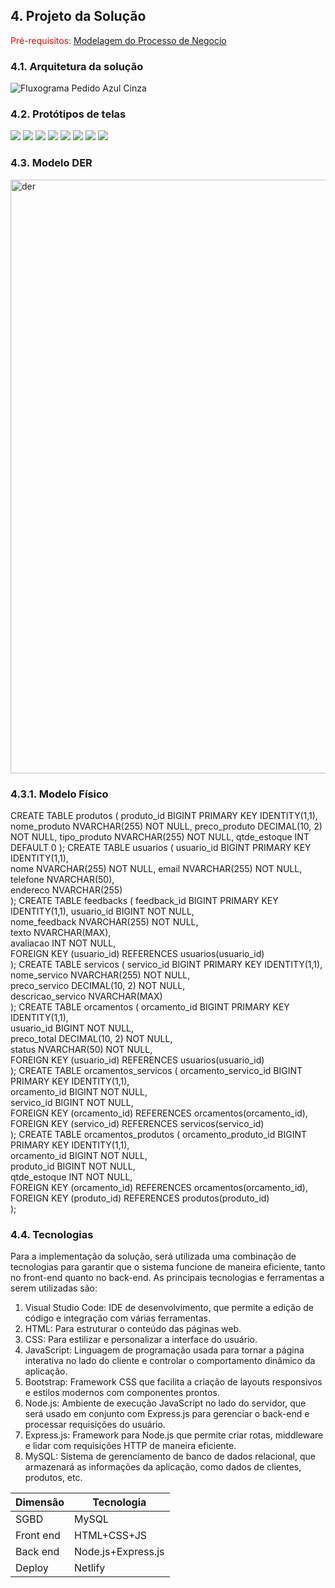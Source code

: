 ## 4. Projeto da Solução

<span style="color:red">Pré-requisitos: <a href="03-Modelagem do Processo de Negocio.md"> Modelagem do Processo de Negocio</a></span>

### 4.1. Arquitetura da solução

![Fluxograma Pedido Azul Cinza](https://github.com/user-attachments/assets/f47bad5c-bfc2-4cd3-a827-a82c623e4300)

### 4.2. Protótipos de telas

<img src="https://github.com/user-attachments/assets/924ece57-2c74-4b3e-9423-73d9abcc76dc">
<img src="https://github.com/user-attachments/assets/86d64b1b-90a2-4530-8e2f-76e20132ced5">
<img src="https://github.com/user-attachments/assets/828c4268-d025-450f-a0fe-6865bc814a33">
<img src="https://github.com/user-attachments/assets/ca4e42b8-80c4-4f8f-810b-74f418602889">
<img src="https://github.com/user-attachments/assets/ce3cd2fe-7c29-4008-b0ea-1b496c42fb7e">
<img src="https://github.com/user-attachments/assets/4cc3ce18-948b-445c-8cc0-ae907392cef4">
<img src="https://github.com/user-attachments/assets/0c2d1926-3d70-4b49-bba8-1aa9d1215644">
<img src="https://github.com/user-attachments/assets/e6e1c708-dff5-40f4-8f9a-0caae5e89b3a">

### 4.3. Modelo DER

<img width="950" alt="der" src="https://github.com/user-attachments/assets/6981dd82-f682-430b-a81f-e7b53925c46f">

### 4.3.1. Modelo Físico

CREATE TABLE produtos (
    produto_id BIGINT PRIMARY KEY IDENTITY(1,1),
   nome_produto NVARCHAR(255) NOT NULL,
    preco_produto DECIMAL(10, 2) NOT NULL,
    tipo_produto NVARCHAR(255) NOT NULL,
    qtde_estoque INT DEFAULT 0
);
CREATE TABLE usuarios (
    usuario_id BIGINT PRIMARY KEY IDENTITY(1,1),  
    nome NVARCHAR(255) NOT NULL,
    email NVARCHAR(255) NOT NULL,
    telefone NVARCHAR(50),                        
    endereco NVARCHAR(255)                        
);
CREATE TABLE feedbacks (
    feedback_id BIGINT PRIMARY KEY IDENTITY(1,1),
    usuario_id BIGINT NOT NULL,                       
    nome_feedback NVARCHAR(255) NOT NULL,         
    texto NVARCHAR(MAX),                          
    avaliacao INT NOT NULL,                       
    FOREIGN KEY (usuario_id) REFERENCES usuarios(usuario_id)  
);
CREATE TABLE servicos (
    servico_id BIGINT PRIMARY KEY IDENTITY(1,1),   
    nome_servico NVARCHAR(255) NOT NULL,           
    preco_servico DECIMAL(10, 2) NOT NULL,         
    descricao_servico NVARCHAR(MAX)                
);
CREATE TABLE orcamentos (
    orcamento_id BIGINT PRIMARY KEY IDENTITY(1,1),  
    usuario_id BIGINT NOT NULL,                     
    preco_total DECIMAL(10, 2) NOT NULL,            
    status NVARCHAR(50) NOT NULL,                   
    FOREIGN KEY (usuario_id) REFERENCES usuarios(usuario_id)  
);
CREATE TABLE orcamentos_servicos (
    orcamento_servico_id BIGINT PRIMARY KEY IDENTITY(1,1),  
    orcamento_id BIGINT NOT NULL,                          
    servico_id BIGINT NOT NULL,                            
    FOREIGN KEY (orcamento_id) REFERENCES orcamentos(orcamento_id),  
    FOREIGN KEY (servico_id) REFERENCES servicos(servico_id)         
);
CREATE TABLE orcamentos_produtos (
    orcamento_produto_id BIGINT PRIMARY KEY IDENTITY(1,1),  
    orcamento_id BIGINT NOT NULL,                          
    produto_id BIGINT NOT NULL,                            
    qtde_estoque INT NOT NULL,                             
    FOREIGN KEY (orcamento_id) REFERENCES orcamentos(orcamento_id),  
    FOREIGN KEY (produto_id) REFERENCES produtos(produto_id)         
);

### 4.4. Tecnologias

Para a implementação da solução, será utilizada uma combinação de tecnologias para garantir que o sistema funcione de maneira eficiente, tanto no front-end quanto no back-end. As principais tecnologias e ferramentas a serem utilizadas são:

1. Visual Studio Code: IDE de desenvolvimento, que permite a edição de código e integração com várias ferramentas.
2. HTML: Para estruturar o conteúdo das páginas web.
3. CSS: Para estilizar e personalizar a interface do usuário.
4. JavaScript: Linguagem de programação usada para tornar a página interativa no lado do cliente e controlar o comportamento dinâmico da aplicação.
5. Bootstrap: Framework CSS que facilita a criação de layouts responsivos e estilos modernos com componentes prontos.
6. Node.js: Ambiente de execução JavaScript no lado do servidor, que será usado em conjunto com Express.js para gerenciar o back-end e processar requisições do usuário.
7. Express.js: Framework para Node.js que permite criar rotas, middleware e lidar com requisições HTTP de maneira eficiente.
8. MySQL: Sistema de gerenciamento de banco de dados relacional, que armazenará as informações da aplicação, como dados de clientes, produtos, etc.

| **Dimensão**   | **Tecnologia**  |
| ---            | ---             |
| SGBD           | MySQL           |
| Front end      | HTML+CSS+JS     |
| Back end       | Node.js+Express.js |
| Deploy         | Netlify    |

